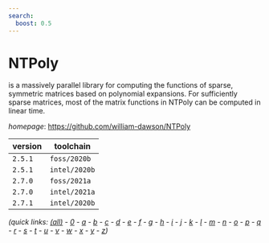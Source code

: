 ```yaml
---
search:
  boost: 0.5
---
```

# NTPoly

is a massively parallel library for computing the functions of sparse, symmetric matrices based on  polynomial expansions. For sufficiently sparse matrices, most of the matrix functions  in NTPoly can be computed in linear time.

*homepage*: <https://github.com/william-dawson/NTPoly>

version | toolchain
--------|----------
``2.5.1`` | ``foss/2020b``
``2.5.1`` | ``intel/2020b``
``2.7.0`` | ``foss/2021a``
``2.7.0`` | ``intel/2021a``
``2.7.1`` | ``intel/2020b``


*(quick links: [(all)](../index.md) - [0](../0/index.md) - [a](../a/index.md) - [b](../b/index.md) - [c](../c/index.md) - [d](../d/index.md) - [e](../e/index.md) - [f](../f/index.md) - [g](../g/index.md) - [h](../h/index.md) - [i](../i/index.md) - [j](../j/index.md) - [k](../k/index.md) - [l](../l/index.md) - [m](../m/index.md) - [n](../n/index.md) - [o](../o/index.md) - [p](../p/index.md) - [q](../q/index.md) - [r](../r/index.md) - [s](../s/index.md) - [t](../t/index.md) - [u](../u/index.md) - [v](../v/index.md) - [w](../w/index.md) - [x](../x/index.md) - [y](../y/index.md) - [z](../z/index.md))*

